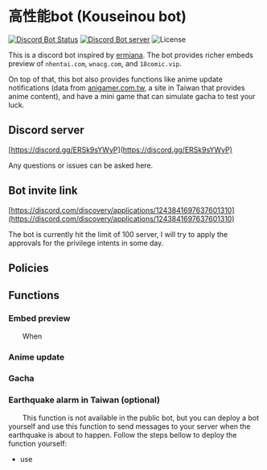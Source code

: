 # 高性能bot (Kouseinou bot)
[![Discord Bot Status](https://img.shields.io/badge/高性能bot-✓%20BOT-%235865F2?style=flat-square&logo=Discord&logoColor=FFFFFF)](https://discord.com/discovery/applications/1243841697637601310)
[![Discord Bot server](https://img.shields.io/discord/1263477574785564703?label=support%20server&style=flat-square&logo=Discord&logoColor=FFFFFF)](https://discord.gg/ERSk9sYWyP)
![License](https://img.shields.io/badge/License-MIT-orange?style=flat-square&logo=License&logoColor=FFFFFF)

This is a discord bot inspired by [ermiana](https://github.com/canaria3406/ermiana).
The bot provides richer embeds preview of `nhentai.com`, `wnacg.com`, and `18comic.vip`. 

On top of that, this bot also provides functions like anime update notifications (data from [anigamer.com.tw](https://ani.gamer.com.tw), a site in Taiwan that provides anime content), and have a mini game that can simulate gacha to test your luck.

## Discord server
[https://discord.gg/ERSk9sYWyP](https://discord.gg/ERSk9sYWyP)

Any questions or issues can be asked here.

## Bot invite link
[https://discord.com/discovery/applications/1243841697637601310](https://discord.com/discovery/applications/1243841697637601310)

The bot is currently hit the limit of 100 server, I will try to apply the approvals for the privilege intents in some day.

## Policies

## Functions
### Embed preview
&emsp;&emsp;When
### Anime update
### Gacha

### Earthquake alarm in Taiwan (optional)
&emsp;&emsp;This function is not available in the public bot, but you can deploy a bot yourself and use this function to send messages to your server when the earthquake is about to happen.
Follow the steps bellow to deploy the function yourself:
 - use